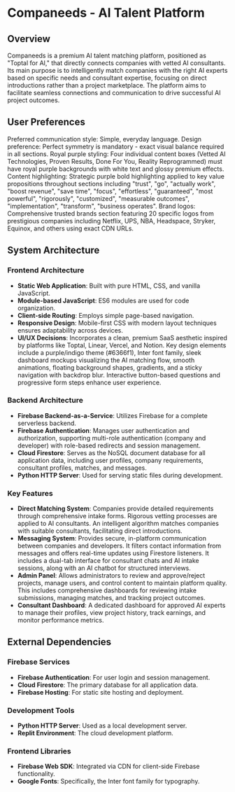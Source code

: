 # Companeeds - AI Talent Platform

## Overview

Companeeds is a premium AI talent matching platform, positioned as "Toptal for AI," that directly connects companies with vetted AI consultants. Its main purpose is to intelligently match companies with the right AI experts based on specific needs and consultant expertise, focusing on direct introductions rather than a project marketplace. The platform aims to facilitate seamless connections and communication to drive successful AI project outcomes.

## User Preferences

Preferred communication style: Simple, everyday language.
Design preference: Perfect symmetry is mandatory - exact visual balance required in all sections.
Royal purple styling: Four individual content boxes (Vetted AI Technologies, Proven Results, Done For You, Reality Reprogrammed) must have royal purple backgrounds with white text and glossy premium effects.
Content highlighting: Strategic purple bold highlighting applied to key value propositions throughout sections including "trust", "go", "actually work", "boost revenue", "save time", "focus", "effortless", "guaranteed", "most powerful", "rigorously", "customized", "measurable outcomes", "implementation", "transform", "business operates".
Brand logos: Comprehensive trusted brands section featuring 20 specific logos from prestigious companies including Netflix, UPS, NBA, Headspace, Stryker, Equinox, and others using exact CDN URLs.

## System Architecture

### Frontend Architecture
- **Static Web Application**: Built with pure HTML, CSS, and vanilla JavaScript.
- **Module-based JavaScript**: ES6 modules are used for code organization.
- **Client-side Routing**: Employs simple page-based navigation.
- **Responsive Design**: Mobile-first CSS with modern layout techniques ensures adaptability across devices.
- **UI/UX Decisions**: Incorporates a clean, premium SaaS aesthetic inspired by platforms like Toptal, Linear, Vercel, and Notion. Key design elements include a purple/indigo theme (#6366f1), Inter font family, sleek dashboard mockups visualizing the AI matching flow, smooth animations, floating background shapes, gradients, and a sticky navigation with backdrop blur. Interactive button-based questions and progressive form steps enhance user experience.

### Backend Architecture
- **Firebase Backend-as-a-Service**: Utilizes Firebase for a complete serverless backend.
- **Firebase Authentication**: Manages user authentication and authorization, supporting multi-role authentication (company and developer) with role-based redirects and session management.
- **Cloud Firestore**: Serves as the NoSQL document database for all application data, including user profiles, company requirements, consultant profiles, matches, and messages.
- **Python HTTP Server**: Used for serving static files during development.

### Key Features
- **Direct Matching System**: Companies provide detailed requirements through comprehensive intake forms. Rigorous vetting processes are applied to AI consultants. An intelligent algorithm matches companies with suitable consultants, facilitating direct introductions.
- **Messaging System**: Provides secure, in-platform communication between companies and developers. It filters contact information from messages and offers real-time updates using Firestore listeners. It includes a dual-tab interface for consultant chats and AI intake sessions, along with an AI chatbot for structured interviews.
- **Admin Panel**: Allows administrators to review and approve/reject projects, manage users, and control content to maintain platform quality. This includes comprehensive dashboards for reviewing intake submissions, managing matches, and tracking project outcomes.
- **Consultant Dashboard**: A dedicated dashboard for approved AI experts to manage their profiles, view project history, track earnings, and monitor performance metrics.

## External Dependencies

### Firebase Services
- **Firebase Authentication**: For user login and session management.
- **Cloud Firestore**: The primary database for all application data.
- **Firebase Hosting**: For static site hosting and deployment.

### Development Tools
- **Python HTTP Server**: Used as a local development server.
- **Replit Environment**: The cloud development platform.

### Frontend Libraries
- **Firebase Web SDK**: Integrated via CDN for client-side Firebase functionality.
- **Google Fonts**: Specifically, the Inter font family for typography.